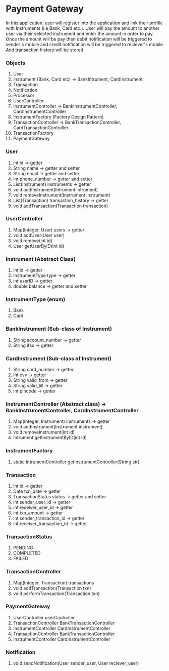 # Payment Gateway

In this application, user will register into the application and link their profile with Instruments (i.e Bank, Card etc.). User will pay the amount to another user via their selected instrument and enter the amount in order to pay. Once the amount will be pay then debit notification will be triggered to sender's mobile and credit notification will be triggered to reciever's mobile. And transaction history will be stored.

### Objects
1. User
2. Instrument (Bank, Card etc) -> BankIntrument, CardInstrument
3. Transaction
4. Notification
5. Processor
6. UserController
7. InstrumentController -> BankInstrumentController, CardInstrumentController
8. InstrumentFactory (Factory Design Pattern)
9. TransactionController -> BankTransactionController, CardTransactionController
10. TransactionFactory
11. PaymentGateway

### User
1. int id -> getter
2. String name -> getter and setter
3. String email  -> getter and setter
4. int phone_number  -> getter and setter
5. List(Instrument) instruments -> getter
6. void addInstrument(Intrument intrument)
7. void removeInstrument(Instrument instrument)
8. List(Transaction) transaction_history -> getter
9. void addTransaction(Transaction transaction)

### UserController
1. Map(Integer, User) users -> getter
2. void addUser(User user)
3. void remove(int id)
4. User getUserByID(int id)

### Instrument (Abstract Class)
1. int id -> getter
2. InstrumentType type -> getter
3. int userID -> getter
4. double balance -> getter and setter

### InstrumentType (enum)
1. Bank
2. Card

### BankInstrument (Sub-class of Instrument)
1. String account_number -> getter
2. String ifsc -> getter

### CardInstrument (Sub-class of Instrument)
1. String card_number -> getter
2. int cvv -> getter
3. String valid_from -> getter
4. String valid_till -> getter
5. int pincode -> getter

### InstrumentController (Abstract class) -> BankInstrumentController, CardInstrumentController
1. Map(Integer, Instrument) instruments -> getter
2. void addInstrument(Instrument instrument)
3. void removeInstrument(int id)
4. Intrument getInstrumentByID(int id)

### InstrumentFactory
1. static IntrumentController getInstrumentController(String str)

### Transaction
1. int id -> getter
2. Date txn_date -> getter
3. TransactionStatus status -> getter and setter
4. int sender_user_id -> getter
5. int receiver_user_id -> getter
6. int txn_amount -> getter
7. int sender_transaction_id -> getter
8. int receiver_transaction_id -> getter

### TransactionStatus
1. PENDING
2. COMPLETED
3. FAILED

### TransactionController
1. Map(Integer, Transaction) transactions
2. void addTransaction(Transaction txn)
3. void performTransaction(Transaction txn)

### PaymentGateway
1. UserController userController
2. TransactionController BankTransactionController
3. InstrumentController CardInstrumentController
4. TransactionController BankTransactionController
3. InstrumentController CardInstrumentController

### Notification
1. void sendNotification(User sender_user, User reciever_user)